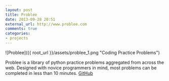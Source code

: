 ```yaml
---
layout: post
title: Problee
date: 2013-09-28 20:51
external_url: http://www.problee.com
comments: true
categories: 
- projects
---
```

![Problee]({{ root_url }}/assets/problee_1.png "Coding Practice Problems")

Problee is a library of python practice problems aggregated from across the web. Designed with novice programmers in mind, most problems can be completed in less than 10 minutes. [GitHub][]

[GitHub]: https://github.com/bfortuner/problem-lib

